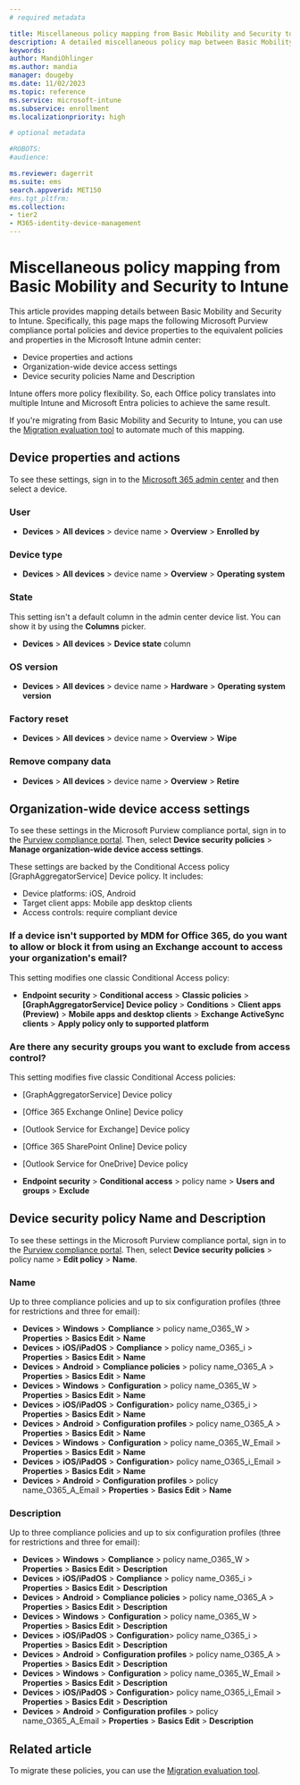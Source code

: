 ```yaml
---
# required metadata

title: Miscellaneous policy mapping from Basic Mobility and Security to Intune
description: A detailed miscellaneous policy map between Basic Mobility and Security access requirements and Intune.
keywords:
author: MandiOhlinger
ms.author: mandia
manager: dougeby
ms.date: 11/02/2023
ms.topic: reference
ms.service: microsoft-intune
ms.subservice: enrollment
ms.localizationpriority: high

# optional metadata

#ROBOTS:
#audience:

ms.reviewer: dagerrit
ms.suite: ems
search.appverid: MET150
#ms.tgt_pltfrm:
ms.collection:
- tier2
- M365-identity-device-management
---
```


# Miscellaneous policy mapping from Basic Mobility and Security to Intune

This article provides mapping details between Basic Mobility and Security to Intune. Specifically, this page maps the following Microsoft Purview compliance portal policies and device properties to the equivalent policies and properties in the Microsoft Intune admin center:

- Device properties and actions
- Organization-wide device access settings
- Device security policies Name and Description

Intune offers more policy flexibility. So, each Office policy translates into multiple Intune and Microsoft Entra policies to achieve the same result.

If you're migrating from Basic Mobility and Security to Intune, you can use the [Migration evaluation tool](migrate-to-intune.md) to automate much of this mapping.

## Device properties and actions

To see these settings, sign in to the [Microsoft 365 admin center](https://portal.office.com/adminportal/home#/MifoDevices) and then select a device.

### User

- **Devices** > **All devices** > device name > **Overview** > **Enrolled by**

### Device type

- **Devices** > **All devices** > device name > **Overview** > **Operating system**

### State

This setting isn't a default column in the admin center device list. You can show it by using the **Columns** picker.

- **Devices** > **All devices** > **Device state** column

### OS version

- **Devices** > **All devices** > device name > **Hardware** > **Operating system version**

### Factory reset

- **Devices** > **All devices** > device name > **Overview** > **Wipe**

### Remove company data

- **Devices** > **All devices** > device name > **Overview** > **Retire**

## Organization-wide device access settings

To see these settings in the Microsoft Purview compliance portal, sign in to the [Purview compliance portal](https://protection.office.com/devicev2). Then, select **Device security policies** > **Manage organization-wide device access settings**.

These settings are backed by the Conditional Access policy [GraphAggregatorService] Device policy. It includes:

- Device platforms: iOS, Android
- Target client apps: Mobile app desktop clients
- Access controls: require compliant device

### If a device isn't supported by MDM for Office 365, do you want to allow or block it from using an Exchange account to access your organization's email?

This setting modifies one classic Conditional Access policy:

- **Endpoint security** > **Conditional access** > **Classic policies** > **[GraphAggregatorService] Device policy** > **Conditions** > **Client apps (Preview)** > **Mobile apps and desktop clients** > **Exchange ActiveSync clients** > **Apply policy only to supported platform**

### Are there any security groups you want to exclude from access control?

This setting modifies five classic Conditional Access policies:

- [GraphAggregatorService] Device policy
- [Office 365 Exchange Online] Device policy
- [Outlook Service for Exchange] Device policy
- [Office 365 SharePoint Online] Device policy
- [Outlook Service for OneDrive] Device policy

- **Endpoint security** > **Conditional access** > policy name > **Users and groups** > **Exclude**

## Device security policy Name and Description

To see these settings in the Microsoft Purview compliance portal, sign in to the [Purview compliance portal](https://protection.office.com/devicev2). Then, select **Device security policies** > policy name > **Edit policy** > **Name**.

### Name

Up to three compliance policies and up to six configuration profiles (three for restrictions and three for email):

- **Devices** > **Windows** > **Compliance** > policy name_O365_W > **Properties** >  **Basics Edit** > **Name**
- **Devices** > **iOS/iPadOS** > **Compliance** > policy name_O365_i > **Properties** > **Basics Edit** > **Name**
- **Devices** > **Android** > **Compliance policies** > policy name_O365_A > **Properties** > **Basics Edit** > **Name**
- **Devices** > **Windows** > **Configuration** > policy name_O365_W > **Properties** >  **Basics Edit** > **Name**
- **Devices** > **iOS/iPadOS** > **Configuration**> policy name_O365_i > **Properties** > **Basics Edit** > **Name**
- **Devices** > **Android** > **Configuration profiles** > policy name_O365_A > **Properties** > **Basics Edit** > **Name**
- **Devices** > **Windows** > **Configuration** > policy name_O365_W_Email > **Properties** >  **Basics Edit** > **Name**
- **Devices** > **iOS/iPadOS** > **Configuration**> policy name_O365_i_Email > **Properties** > **Basics Edit** > **Name**
- **Devices** > **Android** > **Configuration profiles** > policy name_O365_A_Email > **Properties** > **Basics Edit** > **Name**

### Description

Up to three compliance policies and up to six configuration profiles (three for restrictions and three for email):

- **Devices** > **Windows** > **Compliance** > policy name_O365_W > **Properties** >  **Basics Edit** > **Description**
- **Devices** > **iOS/iPadOS** > **Compliance** > policy name_O365_i > **Properties** > **Basics Edit** > **Description**
- **Devices** > **Android** > **Compliance policies** > policy name_O365_A > **Properties** > **Basics Edit** > **Description**
- **Devices** > **Windows** > **Configuration** > policy name_O365_W > **Properties** >  **Basics Edit** > **Description**
- **Devices** > **iOS/iPadOS** > **Configuration**> policy name_O365_i > **Properties** > **Basics Edit** > **Description**
- **Devices** > **Android** > **Configuration profiles** > policy name_O365_A > **Properties** > **Basics Edit** > **Description**
- **Devices** > **Windows** > **Configuration** > policy name_O365_W_Email > **Properties** >  **Basics Edit** > **Description**
- **Devices** > **iOS/iPadOS** > **Configuration**> policy name_O365_i_Email > **Properties** > **Basics Edit** > **Description**
- **Devices** > **Android** > **Configuration profiles** > policy name_O365_A_Email > **Properties** > **Basics Edit** > **Description**

## Related article

To migrate these policies, you can use the [Migration evaluation tool](migrate-to-intune.md).
